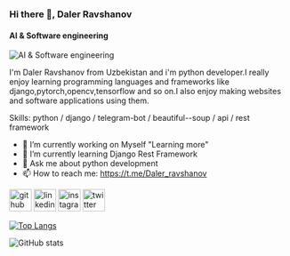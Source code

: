 ### Hi there 👋, Daler Ravshanov
#### AI & Software engineering
![AI & Software engineering](https://i.pinimg.com/564x/d6/19/a6/d619a64645bf2cbf8f32f9063cf29ac5.jpg)

I'm Daler Ravshanov from Uzbekistan and i'm python developer.I really enjoy learning programming languages and frameworks like django,pytorch,opencv,tensorflow and so on.I also enjoy making websites and software applications using them.

Skills: python / django / telegram-bot / beautiful--soup / api / rest framework

- 🔭 I’m currently working on Myself "Learning more" 
- 🌱 I’m currently learning Django Rest Framework 
- 💬 Ask me about python development 
- 📫 How to reach me: https://t.me/Daler_ravshanov 


[<img src='https://cdn.jsdelivr.net/npm/simple-icons@3.0.1/icons/github.svg' alt='github' height='40'>](https://github.com/ravshanovdaler)  [<img src='https://cdn.jsdelivr.net/npm/simple-icons@3.0.1/icons/linkedin.svg' alt='linkedin' height='40'>](https://www.linkedin.com/in/daler_ravshanov/)  [<img src='https://cdn.jsdelivr.net/npm/simple-icons@3.0.1/icons/instagram.svg' alt='instagram' height='40'>](https://www.instagram.com/daler._ravshanov/)  [<img src='https://cdn.jsdelivr.net/npm/simple-icons@3.0.1/icons/twitter.svg' alt='twitter' height='40'>](https://twitter.com/ravshanov_daler)  

[![Top Langs](https://github-readme-stats.vercel.app/api/top-langs/?username=ravshanovdaler)](https://github.com/anuraghazra/github-readme-stats)

![GitHub stats](https://github-readme-stats.vercel.app/api?username=ravshanovdaler&show_icons=true)  

